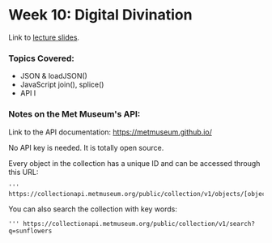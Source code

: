 # Week 10: Digital Divination 


Link to [lecture slides](https://docs.google.com/presentation/d/1Hl067WdQl-gck1nUBMkbV2zJwt5NjJj6OiHhNhntZ4s/edit#slide=id.g227f4c49984_3_483).

### Topics Covered:

* JSON & loadJSON() 
* JavaScript join(), splice() 
* API I 


### Notes on the Met Museum's API:

Link to the API documentation: https://metmuseum.github.io/

No API key is needed. It is totally open source.

Every object in the collection has a unique ID and can be accessed through this URL:

	''' https://collectionapi.metmuseum.org/public/collection/v1/objects/[objectID]

You can also search the collection with key words:

	''' https://collectionapi.metmuseum.org/public/collection/v1/search?q=sunflowers



